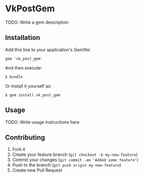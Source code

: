# VkPostGem

TODO: Write a gem description

## Installation

Add this line to your application's Gemfile:

    gem 'vk_post_gem'

And then execute:

    $ bundle

Or install it yourself as:

    $ gem install vk_post_gem

## Usage

TODO: Write usage instructions here

## Contributing

1. Fork it
2. Create your feature branch (`git checkout -b my-new-feature`)
3. Commit your changes (`git commit -am 'Added some feature'`)
4. Push to the branch (`git push origin my-new-feature`)
5. Create new Pull Request
